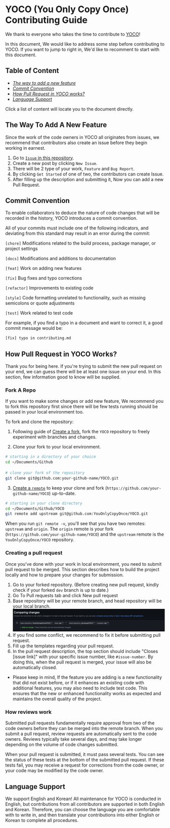 # YOCO (You Only Copy Once) Contributing Guide

We thank to everyone who takes the time to contribute to [YOCO](https://github.com/YouOnlyCopyOnce/YOCO)!

In this document, We would like to address some step before contributing to YOCO. If you want to jump to right in, We'd like to recomment to start with this document.

## Table of Content

- [_The way to add a new feature_](#the-way-to-add-a-new-feature)
- [_Commit Convention_](#commit-convention)
- [_How Pull Request in YOCO works?_](#how-pull-request-in-yoco-works)
- [_Language Support_](#language-support)

Click a list of content will locate you to the document directly.

## The Way To Add A New Feature

Since the work of the code owners in YOCO all originates from issues, we recommend that contributors also create an issue before they begin working in earnest.

1. Go to [`Issue` in this repository](https://github.com/YouOnlyCopyOnce/YOCO/issues).
2. Create a new post by clicking `New Issue`.
3. There will be 2 type of your work, `Feature` and `Bug Report`.
4. By clicking `Get Started` of one of two, the contributors can create Issue.
5. After filling up the description and submitting it, Now you can add a new Pull Request.

## Commit Convention

To enable collaborators to deduce the nature of code changes that will be recorded in the history, YOCO introduces a commit convention.

All of your commits must include one of the following indicators, and deviating from this standard may result in an error during the commit:

`[chore]` Modifications related to the build process, package manager, or project settings

`[docs]` Modifications and additions to documentation

`[feat]` Work on adding new features

`[fix]` Bug fixes and typo corrections

`[refactor]` Improvements to existing code

`[style]` Code formatting unrelated to functionality, such as missing semicolons or quote adjustments

`[test]` Work related to test code


For example, if you find a typo in a document and want to correct it, a good commit message would be:

```bash
[fix] typo in contributing.md
```

## How Pull Request in YOCO Works?

Thank you for being here. If you're trying to submit the new pull request on your end, we can guess there will be at least one issue on your end. In this section, few information good to know will be supplied.

### Fork A Repo

If you want to make some changes or add new feature, We recommend you to fork this repository first since there will be few tests running should be passed in your local environment too.

To fork and clone the repository:

1. Following guide of [Create a fork](https://docs.github.com/en/get-started/quickstart/fork-a-repo), fork the `YOCO` repository to freely experiment with branches and changes.

2. Clone your fork to your local environment.

```bash
# starting in a directory of your choice
cd ~/Documents/Github

# clone your fork of the repository
git clone git@github.com:your-github-name/YOCO.git
```

3. [Create a `remote`](https://git-scm.com/book/en/v2/Git-Basics-Working-with-Remotes) to keep your clone and fork (`https://github.com/your-github-name/YOCO`) up-to-date.

```bash
# starting in your clone directory
cd ~/Documents/Github/YOCO
git remote add upstream git@github.com:YouOnlyCopyOnce/YOCO.git
```

When you run `git remote -v`, you'll see that you have two remotes: `upstream` and `origin`.
The `origin` remote is your fork (`https://github.com/your-github-name/YOCO`) and the `upstream` remote is the `YouOnlyCopyOnce/YOCO` repository.

### Creating a pull request

Once you've done with your work in local environment, you need to submit pull request to be merged.
This section describes how to build the project locally and how to prepare your changes for submission.

1. Go to your forked repository. (Before creating new pull request, kindly check if your forked `dev` branch is up to date.)
2. Go To Pull requests tab and click New pull request
3. Base repository will be your remote branch, and head repository will be your local branch.
   ![image](./images/contribution/compareBranch.png)
4. If you find some conflict, we recommend to fix it before submitting pull request.
5. Fill up the templates regarding your pull request.
6. In the pull request description, the top section should include "Closes [issue link]" with your specific issue number, like `#issue-number`. By doing this, when the pull request is merged, your issue will also be automatically closed.

- Please keep in mind, If the feature you are adding is a new functionality that did not exist before, or if it enhances an existing code with additional features, you may also need to include test code. This ensures that the new or enhanced functionality works as expected and maintains the overall quality of the project.

### How reviews work

Submitted pull requests fundamentally require approval from two of the code owners before they can be merged into the remote branch. When you submit a pull request, review requests are automatically sent to the code owners. Reviews typically take several days, and may take longer depending on the volume of code changes submitted.

When your pull request is submitted, it must pass several tests. You can see the status of these tests at the bottom of the submitted pull request. If these tests fail, you may receive a request for corrections from the code owner, or your code may be modified by the code owner.

## Language Support

We support English and Korean!
All maintenance for YOCO is conducted in English, but contributions from all contributors are supported in both English and Korean. Therefore, you can choose the language you are comfortable with to write in, and then translate your contributions into either English or Korean to complete all procedures.
